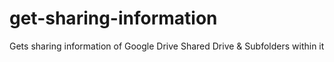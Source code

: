 # get-sharing-information
Gets sharing information of Google Drive Shared Drive &amp; Subfolders within it
